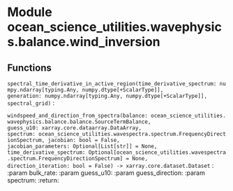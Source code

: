 Module ocean_science_utilities.wavephysics.balance.wind_inversion
=================================================================

Functions
---------


`spectral_time_derivative_in_active_region(time_derivative_spectrum: numpy.ndarray[typing.Any, numpy.dtype[+ScalarType]], generation: numpy.ndarray[typing.Any, numpy.dtype[+ScalarType]], spectral_grid)`
:


`windspeed_and_direction_from_spectra(balance: ocean_science_utilities.wavephysics.balance.balance.SourceTermBalance, guess_u10: xarray.core.dataarray.DataArray, spectrum: ocean_science_utilities.wavespectra.spectrum.FrequencyDirectionSpectrum, jacobian: bool = False, jacobian_parameters: Optional[List[str]] = None, time_derivative_spectrum: Optional[ocean_science_utilities.wavespectra.spectrum.FrequencyDirectionSpectrum] = None, direction_iteration: bool = False) ‑> xarray.core.dataset.Dataset`
:   :param bulk_rate:
    :param guess_u10:
    :param guess_direction:
    :param spectrum:
    :return:
